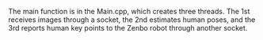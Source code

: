 The main function is in the Main.cpp, which creates three threads. The 1st receives images through a socket, the 2nd estimates human poses, and the 3rd reports human key points to the Zenbo robot through another socket.

